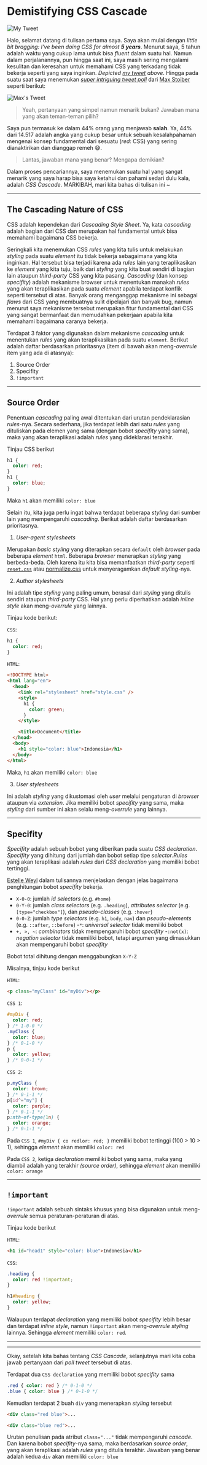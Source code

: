 # Demistifying CSS Cascade

![My Tweet](/tweet_kukuh.png)

Halo, selamat datang di tulisan pertama saya. Saya akan mulai dengan _little bit bragging: I've been doing CSS for almost **5 years**_. Menurut saya, 5 tahun adalah waktu yang cukup lama untuk bisa _fluent_ dalam suatu hal. Namun dalam perjalanannya, pun hingga saat ini, saya masih sering mengalami kesulitan dan keresahan untuk memahami CSS yang terkadang tidak bekerja seperti yang saya inginkan. _Depicted [my tweet](https://twitter.com/suliskh/status/1068036449071587329) above_. Hingga pada suatu saat saya menemukan [_super intriguing tweet poll_](https://twitter.com/mxstbr/status/1038073603311448064) dari [Max Stoiber](https://twitter.com/mxstbr) seperti berikut:

![Max's Tweet](/tweet_max_stoiber.png)

> Yeah, pertanyaan yang simpel namun menarik bukan? Jawaban mana yang akan teman-teman pilih?

Saya pun termasuk ke dalam 44% orang yang menjawab **salah**. Ya, 44% dari 14.517 adalah angka yang cukup besar untuk sebuah kesalahpahaman mengenai konsep fundamental dari sesuatu (_red_: CSS) yang sering dianaktirikan dan dianggap remeh :sweat_smile:.

> Lantas, jawaban mana yang benar? Mengapa demikian?

Dalam proses pencariannya, saya menemukan suatu hal yang sangat menarik yang saya harap bisa saya ketahui dan pahami sedari dulu kala, adalah *CSS Cascade*. MARKIBAH, mari kita bahas di tulisan ini ~

---

## The Cascading Nature of CSS

CSS adalah kependekan dari _Cascading Style Sheet_. Ya, kata _cascading_ adalah bagian dari CSS dan merupakan hal fundamental untuk bisa memahami bagaimana CSS bekerja.

Seringkali kita menemukan CSS _rules_ yang kita tulis untuk melakukan _styling_ pada suatu _element_ itu tidak bekerja sebagaimana yang kita inginkan. Hal tersebut bisa terjadi karena ada _rules_ lain yang teraplikasikan ke _element_ yang kita tuju, baik dari _styling_ yang kita buat sendiri di bagian lain ataupun _third-party_ CSS yang kita pasang. _Cascading_ (dan konsep _specifity_) adalah mekanisme browser untuk menentukan manakah _rules_ yang akan teraplikasikan pada suatu _element_ apabila terdapat konflik seperti tersebut di atas. Banyak orang menganggap mekanisme ini sebagai _flaws_ dari CSS yang membuatnya sulit dipelajari dan banyak bug, namun menurut saya mekanisme tersebut merupakan fitur fundamental dari CSS yang sangat bermanfaat dan memudahkan pekerjaan apabila kita memahami bagaimana caranya bekerja.

Terdapat 3 faktor yang digunakan dalam mekanisme _cascading_ untuk menentukan _rules_ yang akan teraplikasikan pada suatu `element`. Berikut adalah daftar berdasarkan prioritasnya (item di bawah akan meng-_overrule_ item yang ada di atasnya):

1. Source Order
2. Specifity
3. `!important`

--- 
## Source Order

Penentuan *cascading* paling awal ditentukan dari urutan pendeklarasian _rules_-nya. Secara sederhana, jika terdapat lebih dari satu _rules_ yang dituliskan pada elemen yang sama (dengan bobot _specifity_ yang sama), maka yang akan teraplikasi adalah _rules_ yang dideklarasi terakhir.

Tinjau CSS berikut

```css
h1 {
  color: red;
}
h1 {
  color: blue;
}
```

Maka `h1` akan memiliki `color: blue`

Selain itu, kita juga perlu ingat bahwa terdapat beberapa _styling_ dari sumber lain yang mempengaruhi _cascading_. Berikut adalah daftar berdasarkan prioritasnya.

1. _User-agent stylesheets_

Merupakan _basic styling_ yang diterapkan secara `default` oleh *browser* pada beberapa *element* `html`. Beberapa *browser* menerapkan _styling_ yang berbeda-beda. Oleh karena itu kita bisa memanfaatkan _third-party_ seperti [`reset.css`](https://meyerweb.com/eric/tools/css/reset/) atau [normalize.css](https://necolas.github.io/normalize.css/) untuk menyeragamkan _default styling_-nya.

2. _Author stylesheets_

Ini adalah tipe _styling_ yang paling umum, berasal dari _styling_ yang ditulis sendiri ataupun _third-party_ CSS. Hal yang perlu diperhatikan adalah _inline style_ akan meng-_overrule_ yang lainnya.

Tinjau kode berikut:

`CSS`:

```css
h1 {
  color: red;
}
```

`HTML`:

```html
<!DOCTYPE html>
<html lang="en">
  <head>
    <link rel="stylesheet" href="style.css" />
    <style>
      h1 {
        color: green;
      }
    </style>

    <title>Document</title>
  </head>
  <body>
    <h1 style="color: blue">Indonesia</h1>
  </body>
</html>
```

Maka, `h1` akan memiliki `color: blue`

3. _User stylesheets_

Ini adalah *styling* yang dikustomasi oleh _user_ melalui pengaturan di _browser_ ataupun via _extension_. Jika memiliki bobot _specifity_ yang sama, maka _styling_ dari sumber ini akan selalu meng-_overrule_ yang lainnya.

---

## Specifity

_Specifity_ adalah sebuah bobot yang diberikan pada suatu _CSS declaration_. _Specifity_ yang dihitung dari jumlah dan bobot setiap tipe _selector_._Rules_ yang akan teraplikasi adalah _rules_ dari _CSS declaration_ yang memiliki bobot tertinggi.

[Estelle Weyl](http://www.standardista.com/css3/css-specificity/) dalam tulisannya menjelaskan dengan jelas bagaimana penghitungan bobot _specifity_ bekerja.

- `X-0-0`: jumlah _id selectors_ (e.g. `#home`)
- `0-Y-0`: jumlah _class selectors_ (e.g. `.heading`), _attributes selector_ (e.g. `[type="checkbox"]`), dan _pseudo-classes_ (e.g. `:hover`)
- `0-0-Z`: jumlah _type selectors_ (e.g. `h1`, `body`, `nav`) dan _pseudo-elements_ (e.g. `::after`, `::before`) -`*`: _universal selector_ tidak memiliki bobot
- `+, >, ~`: _combinators_ tidak mempengaruhi bobot _specifity_ -`:not(x)`: _negation selector_ tidak memiliki bobot, tetapi argumen yang dimasukkan akan mempengaruhi bobot _specifity_

Bobot total dihitung dengan menggabungkan `X-Y-Z`

Misalnya, tinjau kode berikut

`HTML`:

```html
<p class="myClass" id="myDiv"></p>
```

`CSS 1`:

```css
#myDiv {
  color: red;
} /* 1-0-0 */
.myClass {
  color: blue;
} /* 0-1-0 */
p {
  color: yellow;
} /* 0-0-1 */
```

`CSS 2`:

```css
p.myClass {
  color: brown;
} /* 0-1-1 */
p[id^="my"] {
  color: purple;
} /* 0-1-1 */
p:nth-of-type(1n) {
  color: orange;
} /* 0-1-1 */
```

Pada `CSS 1`, `#myDiv { co redlor: red; }` memiliki bobot tertinggi (100 > 10 > 1), sehingga _element_ akan memiliki `color: red`

Pada `CSS 2`, ketiga _declaration_ memiliki bobot yang sama, maka yang diambil adalah yang terakhir _(source order)_, sehingga _element_ akan memiliki `color: orange`

---

## `!important`

`!important` adalah sebuah sintaks khusus yang bisa digunakan untuk meng-_overrule_ semua peraturan-peraturan di atas.

Tinjau kode berikut

`HTML`:

```html
<h1 id="head1" style="color: blue">Indonesia</h1>
```

`CSS`:
```css
.heading {
  color: red !important;
}

h1#heading {
  color: yellow;
}
```

Walaupun terdapat *declaration* yang memiliki bobot *specifity* lebih besar dan terdapat *inline style*, namun `!important` akan meng-*overrule* *styling* lainnya. Sehingga *element* memiliki `color: red`.

---
---

Okay, setelah kita bahas tentang *CSS Cascade*, selanjutnya mari kita coba jawab pertanyaan dari *poll tweet* tersebut di atas.

Terdapat dua `CSS declaration` yang memiliki bobot *specifity* sama 
```css
.red { color: red } /* 0-1-0 */
.blue { color: blue } /* 0-1-0 */
```

Kemudian terdapat 2 buah `div` yang menerapkan *styling* tersebut
```html
<div class="red blue">...

<div class="blue red">...
```

Urutan penulisan pada atribut `class="..."` tidak mempengaruhi *cascade*. Dan karena bobot *specifity*-nya sama, maka berdasarkan *source order*, yang akan teraplikasi adalah *rules* yang ditulis terakhir. Jawaban yang benar adalah kedua `div` akan memiliki `color: blue`


